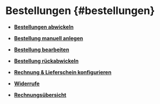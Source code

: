 # Bestellungen {#bestellungen}

-   **[Bestellungen abwickeln](13_1_Bestellungen_abwickeln.md)**  

-   **[Bestellung manuell anlegen](13_2_Bestellung_manuell_anlegen.md)**  

-   **[Bestellung bearbeiten](13_3_Bestellung_bearbeiten.md)**  

-   **[Bestellung rückabwickeln](13_4_Bestellungen_rueckabwickeln.md)**  

-   **[Rechnung & Lieferschein konfigurieren](13_6_Rechnung_UND_Lieferschein_konfigurieren.md)**  

-   **[Widerrufe](13_7_Widerrufe.md)**  

-   **[Rechnungsübersicht](13_8_Rechnungsuebersicht.md)**  


